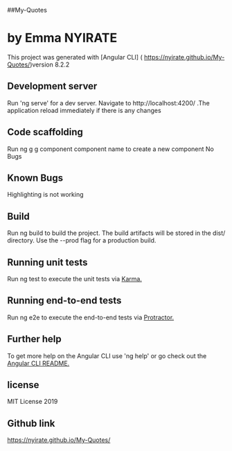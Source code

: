 ##My-Quotes
# by Emma NYIRATE

This project was generated with [Angular CLI] ( https://nyirate.github.io/My-Quotes/)version 8.2.2

## Development server

Run 'ng serve' for a dev server. Navigate to http://localhost:4200/ .The application reload immediately if there is any changes

## Code scaffolding

Run ng g g component component name to create a new component
No Bugs

## Known Bugs

Highlighting is not working

## Build 

Run ng build to build the project. The build artifacts will be stored in the dist/ directory. Use the --prod flag for a production build.

## Running unit tests

Run ng test to execute the unit tests via [Karma.]( https://nyirate.github.io/My-Quotes/)

## Running end-to-end tests

Run ng e2e to execute the end-to-end tests via [Protractor.](https://nyirate.github.io/My-Quotes/)


## Further help
To get more help on the Angular CLI use 'ng help' or go check out the [Angular CLI README.](https://nyirate.github.io/My-Quotes/)

## license 

MIT License 2019

## Github link

https://nyirate.github.io/My-Quotes/
